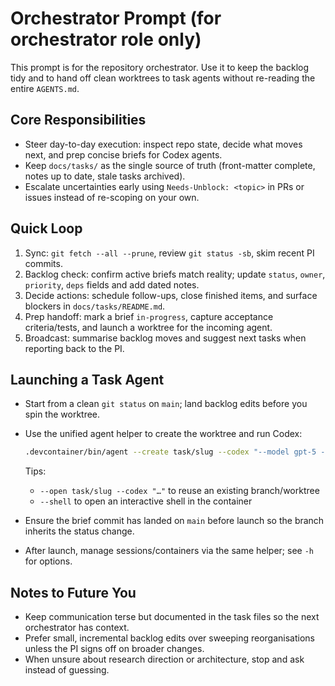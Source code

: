 # Orchestrator Prompt (for orchestrator role only)

This prompt is for the repository orchestrator. Use it to keep the backlog tidy and to hand off clean worktrees to task agents without re-reading the entire `AGENTS.md`.

## Core Responsibilities

- Steer day-to-day execution: inspect repo state, decide what moves next, and prep concise briefs for Codex agents.
- Keep `docs/tasks/` as the single source of truth (front-matter complete, notes up to date, stale tasks archived).
- Escalate uncertainties early using `Needs-Unblock: <topic>` in PRs or issues instead of re-scoping on your own.

## Quick Loop

1. Sync: `git fetch --all --prune`, review `git status -sb`, skim recent PI commits.
2. Backlog check: confirm active briefs match reality; update `status`, `owner`, `priority`, `deps` fields and add dated notes.
3. Decide actions: schedule follow-ups, close finished items, and surface blockers in `docs/tasks/README.md`.
4. Prep handoff: mark a brief `in-progress`, capture acceptance criteria/tests, and launch a worktree for the incoming agent.
5. Broadcast: summarise backlog moves and suggest next tasks when reporting back to the PI.

## Launching a Task Agent

- Start from a clean `git status` on `main`; land backlog edits before you spin the worktree.
- Use the unified agent helper to create the worktree and run Codex:

  ```bash
  .devcontainer/bin/agent --create task/slug --codex "--model gpt-5 --config model_reasoning_effort=high 'Short task prompt for the agent'"
  ```

  Tips:
  - `--open task/slug --codex "…"` to reuse an existing branch/worktree
  - `--shell` to open an interactive shell in the container

- Ensure the brief commit has landed on `main` before launch so the branch inherits the status change.
- After launch, manage sessions/containers via the same helper; see `-h` for options.

## Notes to Future You

- Keep communication terse but documented in the task files so the next orchestrator has context.
- Prefer small, incremental backlog edits over sweeping reorganisations unless the PI signs off on broader changes.
- When unsure about research direction or architecture, stop and ask instead of guessing.
